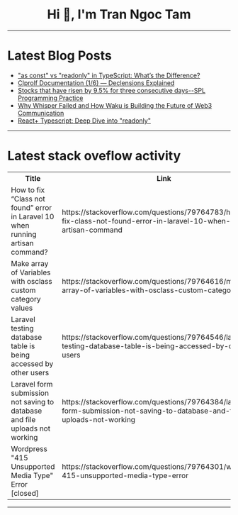 <h1 align="center">Hi 👋, I'm Tran Ngoc Tam</h1>

---

# Latest Blog Posts 
<!-- BLOG-POST-LIST:START -->
- [&quot;as const&quot; vs &quot;readonly&quot; in TypeScript: What’s the Difference?](https://dev.to/itsmearka/as-const-vs-readonly-in-typescript-whats-the-difference-eac)
- [Clprolf Documentation &lpar;1/6&rpar; — Declensions Explained](https://dev.to/charles_koffler_bcabc582b/clprolf-documentation-16-declensions-explained-54mm)
- [Stocks that have risen by 9.5% for three consecutive days--SPL Programming Practice](https://dev.to/esproc_spl/stocks-that-have-risen-by-95-for-three-consecutive-days-spl-programming-practice-4kan)
- [Why Whisper Failed and How Waku is Building the Future of Web3 Communication](https://dev.to/bydotun/why-whisper-failed-and-how-waku-is-building-the-future-of-web3-communication-52g0)
- [React+ Typescript: Deep Dive into &quot;readonly&quot;](https://dev.to/itsmearka/react-typescript-deep-dive-into-readonly-48l7)
<!-- BLOG-POST-LIST:END -->

---

# Latest stack oveflow activity
<table>
  <tr><th>Title</th><th>Link</th></tr>
  <!-- STACKOVERFLOW:START --><tr><td>How to fix “Class not found” error in Laravel 10 when running artisan command?</td><td>https://stackoverflow.com/questions/79764783/how-to-fix-class-not-found-error-in-laravel-10-when-running-artisan-command</td></tr><tr><td>Make array of Variables with osclass custom category values</td><td>https://stackoverflow.com/questions/79764616/make-array-of-variables-with-osclass-custom-category-values</td></tr><tr><td>Laravel testing database table is being accessed by other users</td><td>https://stackoverflow.com/questions/79764546/laravel-testing-database-table-is-being-accessed-by-other-users</td></tr><tr><td>Laravel form submission not saving to database and file uploads not working</td><td>https://stackoverflow.com/questions/79764384/laravel-form-submission-not-saving-to-database-and-file-uploads-not-working</td></tr><tr><td>Wordpress &quot;415 Unsupported Media Type&quot; Error [closed]</td><td>https://stackoverflow.com/questions/79764301/wordpress-415-unsupported-media-type-error</td></tr><!-- STACKOVERFLOW:END -->
</table>

---


